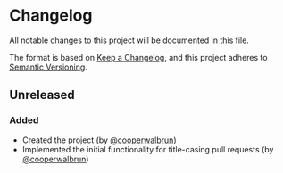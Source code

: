 # Changelog

All notable changes to this project will be documented in this file.

The format is based on [Keep a Changelog](https://keepachangelog.com/en/1.1.0/),
and this project adheres to [Semantic Versioning](https://semver.org/spec/v2.0.0.html).

## Unreleased

### Added

* Created the project (by [@cooperwalbrun](https://github.com/cooperwalbrun))
* Implemented the initial functionality for title-casing pull requests (by [@cooperwalbrun](https://github.com/cooperwalbrun))

